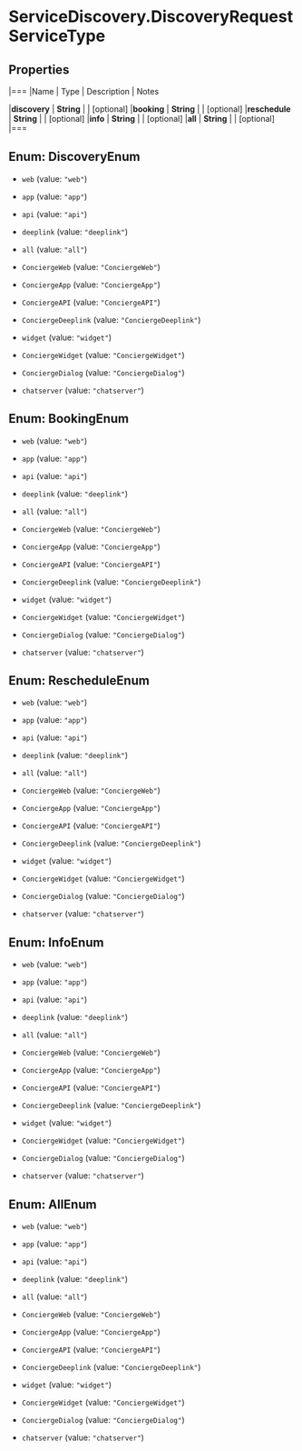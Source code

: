 # ServiceDiscovery.DiscoveryRequestServiceType

## Properties
|===
|Name | Type | Description | Notes

|**discovery** | **String** |  | [optional] 
|**booking** | **String** |  | [optional] 
|**reschedule** | **String** |  | [optional] 
|**info** | **String** |  | [optional] 
|**all** | **String** |  | [optional] 
|===


<a name="DiscoveryEnum"></a>
## Enum: DiscoveryEnum


* `web` (value: `"web"`)

* `app` (value: `"app"`)

* `api` (value: `"api"`)

* `deeplink` (value: `"deeplink"`)

* `all` (value: `"all"`)

* `ConciergeWeb` (value: `"ConciergeWeb"`)

* `ConciergeApp` (value: `"ConciergeApp"`)

* `ConciergeAPI` (value: `"ConciergeAPI"`)

* `ConciergeDeeplink` (value: `"ConciergeDeeplink"`)

* `widget` (value: `"widget"`)

* `ConciergeWidget` (value: `"ConciergeWidget"`)

* `ConciergeDialog` (value: `"ConciergeDialog"`)

* `chatserver` (value: `"chatserver"`)




<a name="BookingEnum"></a>
## Enum: BookingEnum


* `web` (value: `"web"`)

* `app` (value: `"app"`)

* `api` (value: `"api"`)

* `deeplink` (value: `"deeplink"`)

* `all` (value: `"all"`)

* `ConciergeWeb` (value: `"ConciergeWeb"`)

* `ConciergeApp` (value: `"ConciergeApp"`)

* `ConciergeAPI` (value: `"ConciergeAPI"`)

* `ConciergeDeeplink` (value: `"ConciergeDeeplink"`)

* `widget` (value: `"widget"`)

* `ConciergeWidget` (value: `"ConciergeWidget"`)

* `ConciergeDialog` (value: `"ConciergeDialog"`)

* `chatserver` (value: `"chatserver"`)




<a name="RescheduleEnum"></a>
## Enum: RescheduleEnum


* `web` (value: `"web"`)

* `app` (value: `"app"`)

* `api` (value: `"api"`)

* `deeplink` (value: `"deeplink"`)

* `all` (value: `"all"`)

* `ConciergeWeb` (value: `"ConciergeWeb"`)

* `ConciergeApp` (value: `"ConciergeApp"`)

* `ConciergeAPI` (value: `"ConciergeAPI"`)

* `ConciergeDeeplink` (value: `"ConciergeDeeplink"`)

* `widget` (value: `"widget"`)

* `ConciergeWidget` (value: `"ConciergeWidget"`)

* `ConciergeDialog` (value: `"ConciergeDialog"`)

* `chatserver` (value: `"chatserver"`)




<a name="InfoEnum"></a>
## Enum: InfoEnum


* `web` (value: `"web"`)

* `app` (value: `"app"`)

* `api` (value: `"api"`)

* `deeplink` (value: `"deeplink"`)

* `all` (value: `"all"`)

* `ConciergeWeb` (value: `"ConciergeWeb"`)

* `ConciergeApp` (value: `"ConciergeApp"`)

* `ConciergeAPI` (value: `"ConciergeAPI"`)

* `ConciergeDeeplink` (value: `"ConciergeDeeplink"`)

* `widget` (value: `"widget"`)

* `ConciergeWidget` (value: `"ConciergeWidget"`)

* `ConciergeDialog` (value: `"ConciergeDialog"`)

* `chatserver` (value: `"chatserver"`)




<a name="AllEnum"></a>
## Enum: AllEnum


* `web` (value: `"web"`)

* `app` (value: `"app"`)

* `api` (value: `"api"`)

* `deeplink` (value: `"deeplink"`)

* `all` (value: `"all"`)

* `ConciergeWeb` (value: `"ConciergeWeb"`)

* `ConciergeApp` (value: `"ConciergeApp"`)

* `ConciergeAPI` (value: `"ConciergeAPI"`)

* `ConciergeDeeplink` (value: `"ConciergeDeeplink"`)

* `widget` (value: `"widget"`)

* `ConciergeWidget` (value: `"ConciergeWidget"`)

* `ConciergeDialog` (value: `"ConciergeDialog"`)

* `chatserver` (value: `"chatserver"`)





